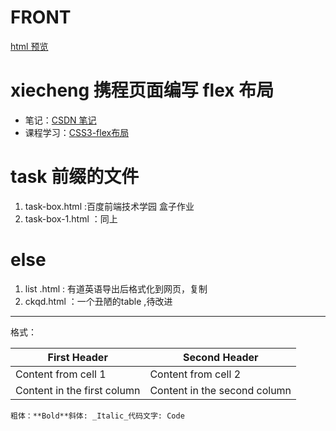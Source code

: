 # FRONT


[html 预览](https://htmlpreview.github.io/)

# xiecheng 携程页面编写 flex 布局
- 笔记：[CSDN 笔记](http://t.csdn.cn/Yo9Wn)
- 课程学习：[CSS3-flex布局](https://www.bilibili.com/video/BV1N54y1i7dG?p=12&vd_source=9d601459a3b282816969e39b91d0eb59)

# task 前缀的文件
1. task-box.html  :百度前端技术学园 盒子作业
2. task-box-1.html ：同上

 # else
1. list .html : 有道英语导出后格式化到网页，复制
2. ckqd.html ：一个丑陋的table ,待改进
---
格式：

First Header | Second Header
------------ | -------------
Content from cell 1 | Content from cell 2
Content in the first column | Content in the second column

    粗体：**Bold**斜体: _Italic_代码文字: Code
